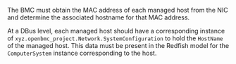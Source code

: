 The BMC must obtain the MAC address of each managed host from the NIC and
determine the associated hostname for that MAC address.

At a DBus level, each managed host should have a corresponding instance of
`xyz.openbmc_project.Network.SystemConfiguration` to hold the `HostName` of the
managed host. This data must be present in the Redfish model for the
`ComputerSystem` instance corresponding to the host.
